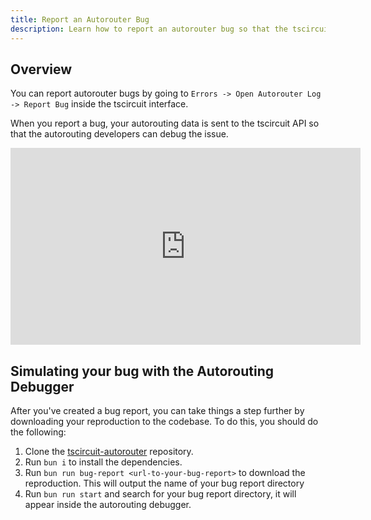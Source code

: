 ```yaml
---
title: Report an Autorouter Bug
description: Learn how to report an autorouter bug so that the tscircuit team can fix it.
---
```


## Overview

You can report autorouter bugs by going to `Errors -> Open Autorouter Log -> Report Bug` inside the tscircuit interface.

When you report a bug, your autorouting data is sent to the tscircuit API so that the autorouting developers can debug the issue.

<iframe width="560" height="315" src="https://www.youtube.com/embed/lXedg8mlP1s?si=FxZ_JWLuqmBinYkg" title="YouTube video player" frameborder="0" allow="accelerometer; autoplay; clipboard-write; encrypted-media; gyroscope; picture-in-picture; web-share" referrerpolicy="strict-origin-when-cross-origin" allowfullscreen></iframe>

## Simulating your bug with the Autorouting Debugger

After you've created a bug report, you can take things a step further by
downloading your reproduction to the codebase. To do this, you should do
the following:

1. Clone the [tscircuit-autorouter](https://github.com/tscircuit/tscircuit-autorouter) repository.
2. Run `bun i` to install the dependencies.
3. Run `bun run bug-report <url-to-your-bug-report>` to download the reproduction. This will output the name of your bug report directory
4. Run `bun run start` and search for your bug report directory, it will
   appear inside the autorouting debugger.
